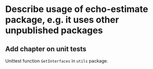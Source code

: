# Describe usage of echo-estimate package, e.g. it uses other unpublished packages

## Add chapter on unit tests

Unittest function `GetInterfaces` in `utils` package.

